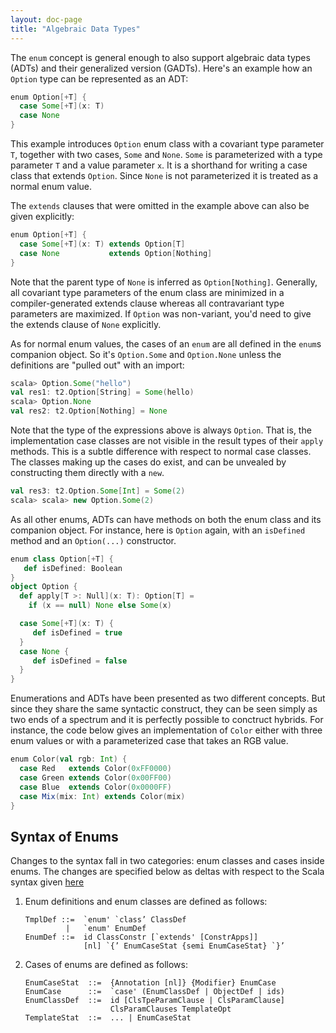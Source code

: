 ```yaml
---
layout: doc-page
title: "Algebraic Data Types"
---
```



The `enum` concept is general enough to also support algebraic data
types (ADTs) and their generalized version (GADTs). Here's an example
how an `Option` type can be represented as an ADT:

```scala
enum Option[+T] {
  case Some[+T](x: T)
  case None
}
```

This example introduces `Option` enum class with a covariant type
parameter `T`, together with two cases, `Some` and `None`. `Some` is
parameterized with a type parameter `T` and a value parameter `x`. It
is a shorthand for writing a case class that extends `Option`. Since
`None` is not parameterized it is treated as a normal enum value.

The `extends` clauses that were omitted in the example above can also
be given explicitly:

```scala
enum Option[+T] {
  case Some[+T](x: T) extends Option[T]
  case None           extends Option[Nothing]
}
```

Note that the parent type of `None` is inferred as
`Option[Nothing]`. Generally, all covariant type parameters of the enum
class are minimized in a compiler-generated extends clause whereas all
contravariant type parameters are maximized. If `Option` was non-variant,
you'd need to give the extends clause of `None` explicitly.

As for normal enum values, the cases of an `enum` are all defined in
the `enum`s companion object. So it's `Option.Some` and `Option.None`
unless the definitions are "pulled out" with an import:

```scala
scala> Option.Some("hello")
val res1: t2.Option[String] = Some(hello)
scala> Option.None
val res2: t2.Option[Nothing] = None
```

Note that the type of the expressions above is always `Option`. That
is, the implementation case classes are not visible in the result
types of their `apply` methods. This is a subtle difference with
respect to normal case classes. The classes making up the cases do
exist, and can be unvealed by constructing them directly with a `new`.

```scala
val res3: t2.Option.Some[Int] = Some(2)
scala> scala> new Option.Some(2)
```

As all other enums, ADTs can have methods on both the enum class and
its companion object. For instance, here is `Option` again, with an
`isDefined` method and an `Option(...)` constructor.

```scala
enum class Option[+T] {
   def isDefined: Boolean
}
object Option {
  def apply[T >: Null](x: T): Option[T] =
    if (x == null) None else Some(x)

  case Some[+T](x: T) {
     def isDefined = true
  }
  case None {
     def isDefined = false
  }
}
```

Enumerations and ADTs have been presented as two different
concepts. But since they share the same syntactic construct, they can
be seen simply as two ends of a spectrum and it is perfectly possible
to conctruct hybrids. For instance, the code below gives an
implementation of `Color` either with three enum values or with a
parameterized case that takes an RGB value.

```scala
enum Color(val rgb: Int) {
  case Red   extends Color(0xFF0000)
  case Green extends Color(0x00FF00)
  case Blue  extends Color(0x0000FF)
  case Mix(mix: Int) extends Color(mix)
}
```

## Syntax of Enums

Changes to the syntax fall in two categories: enum classes and cases inside enums.
The changes are specified below as deltas with respect to the Scala syntax given [here](https://github.com/lampepfl/dotty/blob/master/docs/docs/internals/syntax.md)

 1. Enum definitions and enum classes are defined as follows:

        TmplDef ::=  `enum' `class’ ClassDef
                 |   `enum' EnumDef
        EnumDef ::=  id ClassConstr [`extends' [ConstrApps]]
                     [nl] `{’ EnumCaseStat {semi EnumCaseStat} `}’

 2. Cases of enums are defined as follows:

        EnumCaseStat  ::=  {Annotation [nl]} {Modifier} EnumCase
        EnumCase      ::=  `case' (EnumClassDef | ObjectDef | ids)
        EnumClassDef  ::=  id [ClsTpeParamClause | ClsParamClause]
                           ClsParamClauses TemplateOpt
        TemplateStat  ::=  ... | EnumCaseStat





